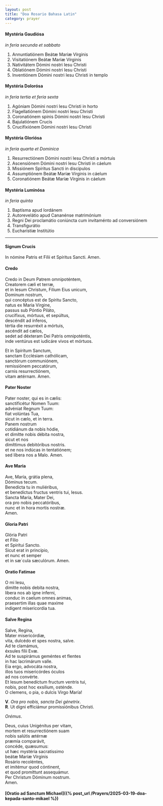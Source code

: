 ```yaml
---
layout: post
title: "Doa Rosario Bahasa Latin"
category: prayer
---
```


#### Mystéria Gaudiósa
_in feria secunda et sabbato_
1. Annuntiatiónem Beátæ Maríæ Vírginis
2. Visitatiónem Beátæ Maríæ Vírginis
3. Nativitátem Dómini nostri Iesu Christi
4. Oblatiónem Dómini nostri Iesu Christi
5. Inventiónem Dómini nostri Iesu Christi in templo

#### Mystéria Dolorósa
_in feria tertia et feria sexta_
1. Agóniam Dómini nostri Iesu Christi in horto
2. Flagellatiónem Dómini nostri Iesu Christi
3. Coronatiónem spinis Dómini nostri Iesu Christi
4. Bajulatiónem Crucis
5. Crucifixiónem Dómini nostri Iesu Christi

#### Mystéria Gloriósa
_in feria quarta et Dominica_
1. Resurrectiónem Dómini nostri Iesu Christi a mórtuis
2. Ascensiónem Dómini nostri Iesu Christi in cáelum
3. Missiónem Spíritus Sancti in discípulos
4. Assumptiónem Beátæ Maríæ Vírginis in cáelum
5. Coronatiónem Beátæ Maríæ Vírginis in cáelum

#### Mystéria Luminósa
_in feria quinta_
1. Baptísma apud Iordánem
2. Autorevelátio apud Cananénse matrimónium
3. Regni Dei proclamátio coniúncta cum invitaménto ad conversiónem
4. Transfigurátio
5. Eucharístiæ Institútio


---


#### Signum Crucis
In nómine Patris et Fílii et Spíritus Sancti. Amen.


#### Credo
Credo in Deum Patrem omnipoténtem,<br>
Creatorem cæli et terræ,<br>
et in Iesum Christum, Filium Eius unicum,<br>
Dominum nostrum, <br>
qui concéptus est de Spíritu Sancto,<br>
natus ex Maria Virgine, <br>
passus sub Póntio Piláto,<br>
crucifixus, mórtuus, et sepúltus,<br>
descéndit ad ínferos,<br>
tértia die resurréxit a mórtuis,<br>
ascéndit ad cælos,<br>
sedet ad déxteram Dei Patris omnipoténtis,<br>
inde ventúrus est iudicáre vivos et mórtuos.

Et in Spíritum Sanctum,<br>
sanctam Ecclésiam cathólicam,<br>
sanctórum communiónem,<br>
remissiónem peccatórum,<br>
carnis resurrectiónem,<br>
vitam ætérnam. Amen.


#### Pater Noster
Pater noster, qui es in cælis:<br>
sanctificétur Nomen Tuum:<br>
advéniat Regnum Tuum:<br>
fiat volúntas Tua,<br>
sicut in cælo, et in terra.<br>
Panem nostrum<br>
cotidiánum da nobis hódie,<br>
et dimítte nobis débita nostra, <br>
sicut et nos<br>
dimíttimus debitóribus nostris.<br>
et ne nos indúcas in tentatiónem;<br>
sed líbera nos a Malo. Amen.


#### Ave Maria
Ave, María, grátia plena,<br>
Dóminus tecum.<br>
Benedícta tu in muliéribus,<br>
et benedíctus fructus ventris tui, Iesus.<br>
Sancta María, Mater Dei,<br>
ora pro nobis peccatóribus,<br>
nunc et in hora mortis nostræ.<br>
Amen.


#### Gloria Patri
Glória Patri<br>
et Fílio<br>
et Spirítui Sancto.<br>
Sicut erat in princípio,<br>
et nunc et semper<br>
et in sæ´cula sæculórum. Amen.


#### Oratio Fatimae
O mi Iesu,<br>
dimitte nobis debita nostra,<br>
libera nos ab igne inferni,<br>
conduc in caelum omnes animas,<br>
praesertim illas quae maxime<br>
indigent misericordia tua. 


#### Salve Regina
Salve, Regína,<br>
Mater misericórdiæ,<br>
vita, dulcédo et spes nostra, salve.<br>
Ad te clamámus,<br>
éxsules fílii Evæ.<br>
Ad te suspirámus geméntes et flentes<br>
in hac lacrimárum valle.<br>
Eia ergo, advocáta nostra,<br>
illos tuos misericórdes óculos<br>
ad nos convérte.<br>
Et Iesum benedíctum fructum ventris tui,<br>
nobis, post hoc exsílium, osténde.<br>
O clemens, o pia, o dulcis Virgo María!

**V**. _Ora pro nobis, sancta Dei génetrix_.<br>
**R**. Ut digni efficiámur promissiónibus Christi.

_Orémus_.

Deus, cuius Unigénitus per vitam,<br>
mortem et resurrectiónem suam<br>
nobis salútis ætérnæ<br>
præmia comparávit,<br>
concéde, quæsumus:<br>
ut hæc mystéria sacratíssimo<br>
beátæ Maríæ Vírginis<br>
Rosário recoléntes,<br>
et imitémur quod cóntinent,<br>
et quod promíttunt assequámur.<br>
Per Christum Dóminum nostrum.<br>
Amen.


#### [Oratio ad Sanctum Michael]({% post_url /Prayers/2025-03-19-doa-kepada-santo-mikael %})